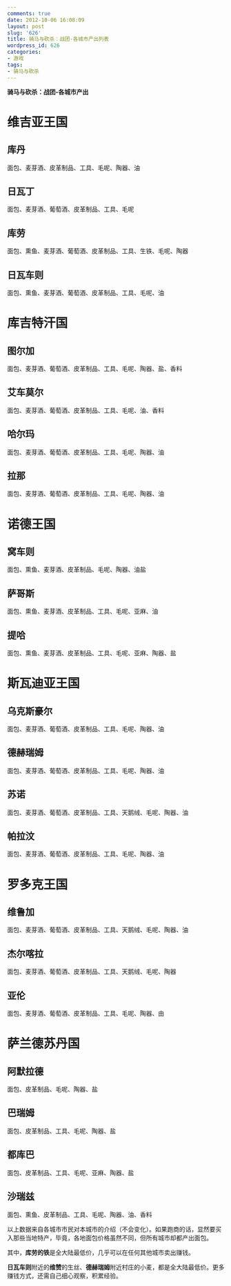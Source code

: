 ```yaml
---
comments: true
date: 2012-10-06 16:08:09
layout: post
slug: '626'
title: 骑马与砍杀：战团-各城市产出列表
wordpress_id: 626
categories:
- 游戏
tags:
- 骑马与砍杀
---
```


**骑马与砍杀：战团-各城市产出**


# 维吉亚王国




## 库丹


面包、麦芽酒、皮革制品、工具、毛呢、陶器、油


## 日瓦丁


面包、麦芽酒、葡萄酒、皮革制品、工具、毛呢


## 库劳


面包、熏鱼、麦芽酒、葡萄酒、皮革制品、工具、生铁、毛呢、陶器


## 日瓦车则


面包、熏鱼、麦芽酒、葡萄酒、皮革制品、工具、毛呢、油

<!-- more -->


# 库吉特汗国




## 图尔加


面包、麦芽酒、葡萄酒、皮革制品、工具、毛呢、陶器、盐、香料


## 艾车莫尔


面包、麦芽酒、葡萄酒、皮革制品、工具、毛呢、油、香料


## 哈尔玛


面包、麦芽酒、葡萄酒、皮革制品、工具、毛呢、陶器、油


## 拉那


面包、麦芽酒、葡萄酒、皮革制品、工具、毛呢、陶器、油


# 诺德王国




## 窝车则


面包、熏鱼、麦芽酒、皮革制品、毛呢、陶器、油盐


## 萨哥斯


面包、熏鱼、麦芽酒、皮革制品、工具、毛呢、亚麻、油


## 提哈


面包、熏鱼、麦芽酒、皮革制品、工具、毛呢、亚麻、陶器、盐


# 斯瓦迪亚王国




## 乌克斯豪尔


面包、麦芽酒、葡萄酒、皮革制品、工具、毛呢、陶器、油


## 德赫瑞姆


面包、麦芽酒、葡萄酒、皮革制品、工具、毛呢、陶器、油


## 苏诺


面包、麦芽酒、葡萄酒、皮革制品、工具、天鹅绒、毛呢、陶器、油


## 帕拉汶


面包、麦芽酒、葡萄酒、皮革制品、工具、毛呢、陶器、油


# 罗多克王国




## 维鲁加


面包、麦芽酒、葡萄酒、皮革制品、工具、天鹅绒、毛呢、陶器、油


## 杰尔喀拉


面包、麦芽酒、葡萄酒、皮革制品、工具、天鹅绒、毛呢、陶器


## 亚伦


面包、麦芽酒、葡萄酒、皮革制品、工具、毛呢、陶器、由


# 萨兰德苏丹国




## 阿默拉德


面包、皮革制品、毛呢、陶器、盐


## 巴瑞姆


面包、皮革制品、工具、毛呢、陶器、盐


## 都库巴


面包、皮革制品、工具、毛呢、亚麻、陶器、盐


## 沙瑞兹


面包、熏鱼、皮革制品、工具、毛呢、陶器、油、香料



以上数据来自各城市市民对本城市的介绍（不会变化）。如果跑商的话，显然要买入那些当地特产，毕竟，各地面包价格虽然不同，但所有城市却都产出面包。



其中，**库劳的铁**是全大陆最低价，几乎可以在任何其他城市卖出赚钱。

**日瓦车则**附近的**维赞**的生丝、**德赫瑞姆**附近村庄的小麦，都是全大陆最低价。更多赚钱方式，还需自己细心观察，积累经验。
